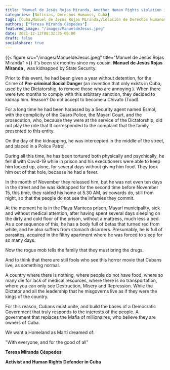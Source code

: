 ```yaml
---
title: "Manuel de Jesús Rojas Miranda, Another Human Rights violation in Cuba."
categories: [Noticias, Derechos Humanos, Cuba]
tags: [Cuba,Manuel de Jesus Rojas Miranda,Violación de Derechos Humanos]
authors: ["Teresa Miranda Céspedes"]
featured_image: "/images/ManueldeJesus.jpeg"
date: 2021-12-12T08:32:35-06:00
draft: false
socialshare: true
---
```

{{< figure src="/images/ManueldeJesus.jpeg" title="Manuel de Jesús Rojas Miranda" >}}
It's been six months since my cousin. <b> Manuel de Jesús Rojas Miranda </b>, was kidnapped by State Security.

Prior to this event, he had been given a year without detention, for the Crime of <b> Pre-criminal Social Danger </b> (an invention that only exists in Cuba, used by the Dictatorship, to remove those who are annoying ). When there were two months to comply with this arbitrary sanction, they decided to kidnap him. Reason? Do not accept to become a Chivato (Toad).

For a long time he had been harassed by a Security agent named Esmol, with the complicity of the Guaro Police, the Mayarí Court, and the prosecution, who, because they were at the service of the Dictatorship, did not play the role that It corresponded to the complaint that the family presented to this entity.

On the day of the kidnapping, he was intercepted in the middle of the street, and placed in a Police Patrol.

During all this time, he has been tortured both physically and psychically, he fell ill with Covid-19 while in prison and his executioners were able to keep him locked up, alone, for several days without giving him food. They took him out of that hole, because he had a fever.

In the month of November they released him, but he was not even ten days in the street and he was kidnapped for the second time before November 15, this time, they raided his home at 5.30 AM, as cowards do, still from night, so that the people do not see the infamies they commit.

At the moment he is in the Playa Manteca prison, Mayarí municipality, sick and without medical attention, after having spent several days sleeping on the dirty and cold floor of the prison, without a mattress, much less a bed. As a consequence of this, he has a body full of betas that turned red from white, and he also suffers from stomach disorders. Presumably, he is full of parasites, acquired in the filthy apartment where he was forced to sleep for so many days.

Now the rogue mob tells the family that they must bring the drugs.

And to think that there are still fools who see this horror movie that Cubans live, as something normal.

A country where there is nothing, where people do not have food, where so many die for lack of medical resources, where there is no transportation, where you can only see Destruction, Misery and Repression. While the Dictator and all the leadership that he misgoverns live as if they were the kings of the country.

For this reason, Cubans must unite, and build the bases of a Democratic Government that truly responds to the interests of the people. A government that replaces the Mafia of millionaires, who believe they are owners of Cuba.

We want a Homeland as Martí dreamed of:

"With everyone, and for the good of all"

<b> Teresa Miranda Céspedes

Activist and Human Rights Defender in Cuba </b>